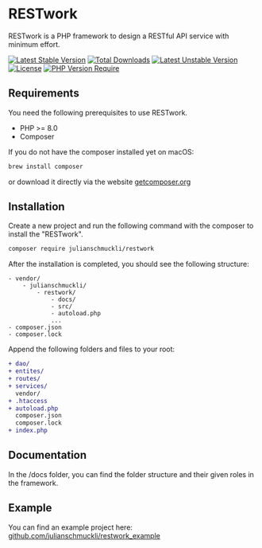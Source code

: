 # RESTwork
RESTwork is a PHP framework to design a RESTful API service with minimum effort.

[![Latest Stable Version](https://poser.pugx.org/julianschmuckli/restwork/v)](https://packagist.org/packages/julianschmuckli/restwork) [![Total Downloads](https://poser.pugx.org/julianschmuckli/restwork/downloads)](https://packagist.org/packages/julianschmuckli/restwork) [![Latest Unstable Version](https://poser.pugx.org/julianschmuckli/restwork/v/unstable)](https://packagist.org/packages/julianschmuckli/restwork) [![License](https://poser.pugx.org/julianschmuckli/restwork/license)](https://packagist.org/packages/julianschmuckli/restwork) [![PHP Version Require](https://poser.pugx.org/julianschmuckli/restwork/require/php)](https://packagist.org/packages/julianschmuckli/restwork)

## Requirements
You need the following prerequisites to use RESTwork.
- PHP >= 8.0
- Composer

If you do not have the composer installed yet on macOS:
```bash
brew install composer
```
or download it directly via the website [getcomposer.org](https://getcomposer.org/)

## Installation
Create a new project and run the following command with the composer to install the "RESTwork".

```bash
composer require julianschmuckli/restwork
```

After the installation is completed, you should see the following structure:
```
- vendor/
    - julianschmuckli/
        - restwork/
            - docs/
            - src/
            - autoload.php
            ...
- composer.json
- composer.lock
```

Append the following folders and files to your root:
```diff
+ dao/
+ entites/
+ routes/
+ services/
  vendor/
+ .htaccess
+ autoload.php
  composer.json
  composer.lock
+ index.php
```

## Documentation
In the /docs folder, you can find the folder structure and their given roles in the framework.

## Example
You can find an example project here: [github.com/julianschmuckli/restwork_example](https://github.com/julianschmuckli/restwork_example)